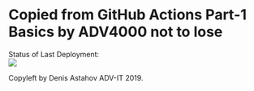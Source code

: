 # Copied from GitHub Actions Part-1 Basics by ADV4000 not to lose


Status of Last Deployment:<br>
<img src="https://github.com/adv4000/github-actions-part-1-basics/workflows/My-GitHubActions-Basics/badge.svg?branch=master"><br>


Copyleft by Denis Astahov ADV-IT 2019.
